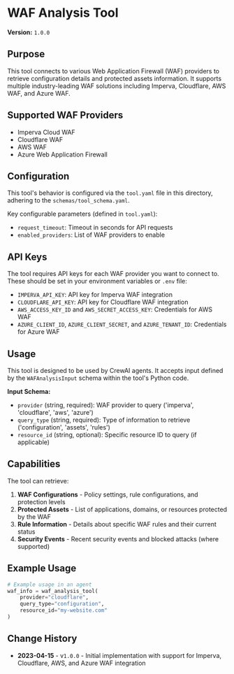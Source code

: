 # WAF Analysis Tool

**Version:** `1.0.0`

## Purpose

This tool connects to various Web Application Firewall (WAF) providers to retrieve configuration details and protected assets information. It supports multiple industry-leading WAF solutions including Imperva, Cloudflare, AWS WAF, and Azure WAF.

## Supported WAF Providers

- Imperva Cloud WAF
- Cloudflare WAF
- AWS WAF
- Azure Web Application Firewall

## Configuration

This tool's behavior is configured via the `tool.yaml` file in this directory, adhering to the `schemas/tool_schema.yaml`.

Key configurable parameters (defined in `tool.yaml`):

- `request_timeout`: Timeout in seconds for API requests
- `enabled_providers`: List of WAF providers to enable

## API Keys

The tool requires API keys for each WAF provider you want to connect to. These should be set in your environment variables or `.env` file:

- `IMPERVA_API_KEY`: API key for Imperva WAF integration
- `CLOUDFLARE_API_KEY`: API key for Cloudflare WAF integration
- `AWS_ACCESS_KEY_ID` and `AWS_SECRET_ACCESS_KEY`: Credentials for AWS WAF
- `AZURE_CLIENT_ID`, `AZURE_CLIENT_SECRET`, and `AZURE_TENANT_ID`: Credentials for Azure WAF

## Usage

This tool is designed to be used by CrewAI agents. It accepts input defined by the `WAFAnalysisInput` schema within the tool's Python code.

**Input Schema:**

- `provider` (string, required): WAF provider to query ('imperva', 'cloudflare', 'aws', 'azure')
- `query_type` (string, required): Type of information to retrieve ('configuration', 'assets', 'rules')
- `resource_id` (string, optional): Specific resource ID to query (if applicable)

## Capabilities

The tool can retrieve:

1. **WAF Configurations** - Policy settings, rule configurations, and protection levels
2. **Protected Assets** - List of applications, domains, or resources protected by the WAF
3. **Rule Information** - Details about specific WAF rules and their current status
4. **Security Events** - Recent security events and blocked attacks (where supported)

## Example Usage

```python
# Example usage in an agent
waf_info = waf_analysis_tool(
    provider="cloudflare",
    query_type="configuration",
    resource_id="my-website.com"
)
```

## Change History

- **2023-04-15** - v`1.0.0` - Initial implementation with support for Imperva, Cloudflare, AWS, and Azure WAF integration

